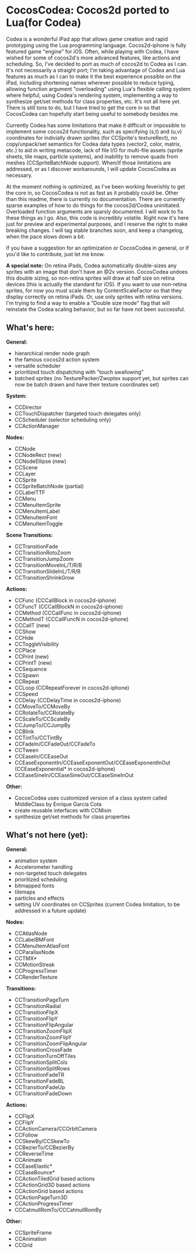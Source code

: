 CocosCodea: Cocos2d ported to Lua(for Codea)
=

Codea is a wonderful iPad app that allows game creation and rapid prototyping using the Lua programming language. Cocos2d-iphone is fully featured game "engine" for iOS. Often, while playing with Codea, I have wished for some of cocos2d's more advanced features, like actions and scheduling. So, I've decided to port as much of cocos2d to Codea as I can. It's not necessarily a straight port; I'm taking advantage of Codea and Lua features as much as I can to make it the best experience possible on the iPad, including shortening names wherever possible to reduce typing, allowing function argument "overloading" using Lua's flexible calling system where helpful, using Codea's rendering system, implementing a way to synthesize get/set methods for class properties, etc. It's not all here yet. There is still tons to do, but I have tried to get the core in so that CocosCodea can hopefully start being useful to somebody besides me.

Currently Codea has some limitations that make it difficult or impossible to implement some cocos2d functionality, such as specifying (s,t) and (u,v) coordinates for indivially drawn sprites (for CCSprite's textureRect), no copy/unpack/set semantics for Codea data types (vector2, color, matrix, etc.) to aid in writing metacode, lack of file I/O for multi-file assets (sprite sheets, tile maps, particle systems), and inability to remove quads from meshes (CCSpriteBatchNode support). When/if those limitations are addressed, or as I discover workarounds, I will update CocosCodea as necessary.

At the moment nothing is optimized, as I've been working feverishly to get the core in, so CocosCodea is not as fast as it probably could be.  Other than this readme, there is currently no documentation. There are currently sparse examples of how to do things for the cocos2d/Codea uninitiated. Overloaded function arguments are sparsly documented. I will work to fix these things as I go. Also, this code is incredibly volatile. Right now it's here just for preview and experimental purposes, and I reserve the right to make breaking changes. I will tag stable branches soon, and keep a changelog, when the pace slows down a bit.

If you have a suggestion for an optimization or CocosCodea in general, or if you'd like to contribute, just let me know.

**A special note:** On retina iPads, Codea automatically double-sizes any sprites with an image that don't
 have an @2x version. CocosCodea undoes this double sizing, so non-retina sprites will draw 
 at half size on retina devices (this is actually the standard for iOS). If you want to use non-retina sprites, for now you
 must scale them by ContentScaleFactor so that they display correctly on retina iPads. Or, use only sprites with retina versions.
 I'm trying to find a way to enable a "Double size mode" flag that will reinstate the Codea scaling behavior, but so far have not been successful.


What's here:
-
**General:** 

* hierarchical render node graph
* the famous cocos2d action system
* versatile scheduler
* prioritized touch dispatching with "touch swallowing"
* batched sprites (no TexturePacker/Zwoptex support yet, but sprites can now be batch drawn and have their texture coordinates set)

**System:**
* CCDirector
* CCTouchDispatcher (targeted touch delegates only)
* CCScheduler (selector scheduling only)
* CCActionManager

**Nodes:**
* CCNode
* CCNodeRect (new)
* CCNodeEllipse (new)
* CCScene
* CCLayer
* CCSprite
* CCSpriteBatchNode (partial)
* CCLabelTTF 
* CCMenu
* CCMenuItemSprite
* CCMenuItemLabel
* CCMenuItemFont
* CCMenuItemToggle

**Scene Transitions:**
* CCTransitionFade
* CCTransitionRotoZoom
* CCTransitionJumpZoom
* CCTransitionMoveInL/T/R/B
* CCTransitionSlideInL/T/R/B
* CCTransitionShrinkGrow

**Actions:**
* CCFunc (CCCallBlock in cocos2d-iphone)
* CCFuncT (CCCallBlockN in cocos2d-iphone)
* CCMethod (CCCallFunc in cocos2d-iphone)
* CCMethodT (CCCallFuncN in cocos2d-iphone)
* CCCallT (new)
* CCShow
* CCHide
* CCToggleVisibility
* CCPlace
* CCPrint (new)
* CCPrintT (new)
* CCSequence
* CCSpawn
* CCRepeat
* CCLoop (CCRepeatForever in cocos2d-iphone)
* CCSpeed
* CCDelay (CCDelayTime in cocos2d-iphone)
* CCMoveTo/CCMoveBy
* CCRotateTo/CCRotateBy
* CCScaleTo/CCScaleBy
* CCJumpTo/CCJumpBy
* CCBlink
* CCTintTo/CCTintBy
* CCFadeIn/CCFadeOut/CCFadeTo
* CCTween
* CCEaseIn/CCEaseOut
* CCEaseExponentIn/CCEaseExponentOut/CCEaseExponentInOut (CCEaseExponential* in cocos2d-iphone)
* CCEaseSineIn/CCEaseSineOut/CCEaseSineInOut

**Other:**
* CocosCodea uses customized version of a class system called MiddleClass by Enrique García Cota
* create reusable interfaces with CCMixin
* synthesize get/set methods for class properties
	
	
What's not here (yet):
-

**General:**
* animation system
* Accelerometer handling
* non-targeted touch delegates
* prioritized scheduling
* bitmapped fonts
* tilemaps
* particles and effects
* setting UV coordinates on CCSprites (current Codea limitation, to be addressed in a future update)

**Nodes:**
* CCAtlasNode
* CCLabelBMFont
* CCMenuItemAtlasFont
* CCParallaxNode
* CCTMX*
* CCMotionStreak
* CCProgressTimer
* CCRenderTexture

**Transitions:**
* CCTransitionPageTurn
* CCTransitionRadial
* CCTransitionFlipX
* CCTransitionFlipY
* CCTransitionFlipAngular
* CCTransitionZoomFlipX
* CCTransitionZoomFlipY
* CCTransitionZoomFlipAngular
* CCTransitionCrossFade
* CCTransitionTurnOffTiles
* CCTransitionSplitCols
* CCTransitionSplitRows
* CCTransitionFadeTR
* CCTransitionFadeBL
* CCTransitionFadeUp
* CCTransitionFadeDown


**Actions:**
* CCFlipX
* CCFlipY
* CCActionCamera/CCOrbitCamera
* CCFollow
* CCSkewBy/CCSkewTo
* CCBezierTo/CCBezierBy
* CCReverseTime
* CCAnimate
* CCEaseElastic*
* CCEaseBounce*
* CCActionTiledGrid based actions
* CCActionGrid3D based actions
* CCActionGrid based actions
* CCActionPageTurn3D
* CCActionProgressTimer
* CCCatmullRomTo/CCCatmullRomBy

**Other:**
* CCSpriteFrame
* CCAnimation
* CCGrid